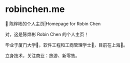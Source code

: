# robinchen.me

🎉 陈烨彬的个人主页|Homepage for Robin Chen

对，这是陈烨彬 Robin Chen 的个人主页！

毕业于厦门大学🏫，软件工程和工商管理学士🥇，目前在上海📍。

立身技术，关注商业：旅游、新零售。

<!-- 

* 安装依赖：bundle install
* 本地运行：bundle exec jekyll serve

 -->





